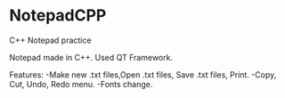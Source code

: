 # NotepadCPP
C++ Notepad practice


Notepad made in C++.
Used QT Framework.

Features:
-Make new .txt files,Open .txt files, Save .txt files, Print.
-Copy, Cut, Undo, Redo menu.
-Fonts change.

